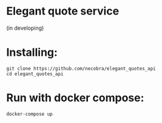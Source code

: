 # Elegant quote service
(in developing)

# Installing:
```shell
git clone https://github.com/necobra/elegant_quotes_api
cd elegant_quotes_api
```
# Run with docker compose:
```shell
docker-compose up
```